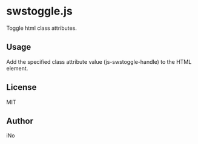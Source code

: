 # swstoggle.js

Toggle html class attributes.

## Usage

Add the specified class attribute value (js-swstoggle-handle) to the HTML element.

## License

MIT

## Author

iNo

